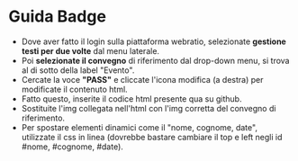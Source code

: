 # Guida Badge

- Dove aver fatto il login sulla piattaforma webratio, selezionate **gestione testi per due volte** dal menu laterale.
- Poi **selezionate il convegno** di riferimento dal drop-down menu, si trova al di sotto della label "Evento".
- Cercate la voce **"PASS"** e cliccate l'icona modifica (a destra) per modificate il contenuto html.
- Fatto questo, inserite il codice html presente qua su github.
- Sostituite l'img collegata nell'html con l'img corretta del convegno di riferimento.
- Per spostare elementi dinamici come il "nome, cognome, date", utilizzate il css in linea (dovrebbe bastare cambiare il top e left negli id #nome, #cognome, #date).